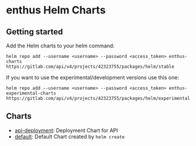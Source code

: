 # enthus Helm Charts

## Getting started

Add the Helm charts to your helm command:
```
helm repo add --username <username> --password <access_token> enthus-charts https://gitlab.com/api/v4/projects/42323755/packages/helm/stable
```

If you want to use the experimental/development versions use this one:
```
helm repo add --username <username> --password <access_token> enthus-experimental-charts https://gitlab.com/api/v4/projects/42323755/packages/helm/experimental
```


## Charts

- [api-deployment](charts/api-deployment): Deployment Chart for API
- [default](charts/default): Default Chart created by `helm create`
